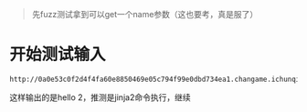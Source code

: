 > 先fuzz测试拿到可以get一个name参数（这也要考，真是服了）
# 开始测试输入
```
http://0a0e53c0f2d4f4fa60e8850469e05c794f99e0dbd734ea1.changame.ichunqiu.com
```
这样输出的是hello 2，推测是jinja2命令执行，继续